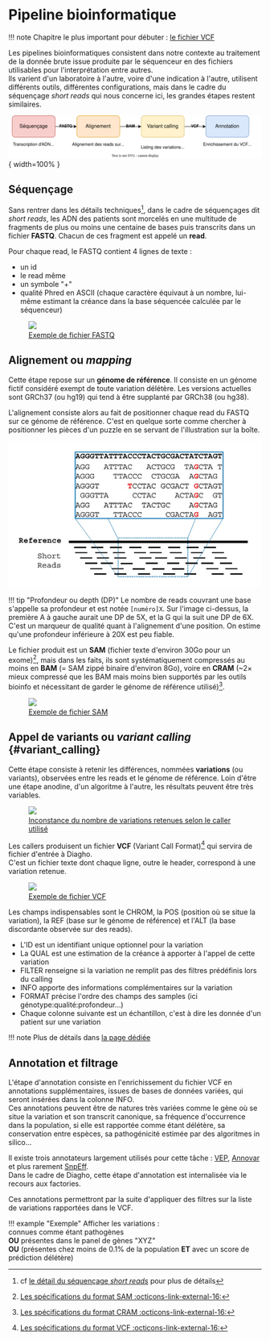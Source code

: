 # Pipeline bioinformatique

!!! note
    Chapitre le plus important pour débuter : [le fichier VCF](#variant_calling)

Les pipelines bioinformatiques consistent dans notre contexte au traitement de la donnée brute issue produite par le séquenceur en des fichiers utilisables pour l'interprétation entre autres.  
Ils varient d'un laboratoire à l'autre, voire d'une indication à l'autre, utilisent différents outils, différentes configurations, mais dans le cadre du séquençage *short reads* qui nous concerne ici, les grandes étapes restent similaires.


![Diagramme pipeline](./images/pipeline.svg){ width=100% }

## Séquençage
Sans rentrer dans les détails techniques[^1], dans le cadre de séquençages dit *short reads*, les ADN des patients sont morcelés en une multitude de fragments de plus ou moins une centaine de bases puis transcrits dans un fichier **FASTQ**. Chacun de ces fragment est appelé un **read**.

Pour chaque read, le FASTQ contient 4 lignes de texte :

- un id
- le read même
- un symbole "+"
- qualité Phred en ASCII (chaque caractère équivaut à un nombre, lui-même estimant la créance dans la base séquencée calculée par le séquenceur)

<a href="/ressources/newcomers/images/fastq.png">
    <figure>
        <img src="/ressources/newcomers/images/fastq.png">
        <figcaption>Exemple de fichier FASTQ</figcaption>
    </figure>
</a>

## Alignement ou *mapping*
Cette étape repose sur un **génome de référence**. Il consiste en un génome fictif considéré exempt de toute variation délétère. Les versions actuelles sont GRCh37 (ou hg19) qui tend à être supplanté par GRCh38 (ou hg38).

L'alignement consiste alors au fait de positionner chaque read du FASTQ sur ce génome de référence. C'est en quelque sorte comme chercher à positionner les pièces d'un puzzle en se servant de l'illustration sur la boîte.

[![Alignement](./images/mapping.jpg)](./images/mapping.jpg)

!!! tip "Profondeur ou depth (DP)"
    Le nombre de reads couvrant une base s'appelle sa profondeur et est notée `[numéro]X`. Sur l'image ci-dessus, la première A à gauche aurait une DP de 5X, et la G qui la suit une DP de 6X.  
    C'est un marqueur de qualité quant à l'alignement d'une position. On estime qu'une profondeur inférieure à 20X est peu fiable.

Le fichier produit est un **SAM** (fichier texte d'environ 30Go pour un exome)[^2], mais dans les faits, ils sont systématiquement compressés au moins en **BAM** (= SAM zippé binaire d'environ 8Go), voire en **CRAM** (~2× mieux compressé que les BAM mais moins bien supportés par les outils bioinfo et nécessitant de garder le génome de référence utilisé)[^3].

<a href="/ressources/newcomers/images/sam.jpg">
    <figure>
        <img src="/ressources/newcomers/images/sam.jpg">
        <figcaption>Exemple de fichier SAM</figcaption>
    </figure>
</a>

## Appel de variants ou *variant calling* {#variant_calling}
Cette étape consiste à retenir les différences, nommées **variations** (ou variants), observées entre les reads et le génome de référence. Loin d'être une étape anodine, d'un algoritme à l'autre, les résultats peuvent être très variables.

<a href="/ressources/newcomers/images/callingdiff.jpg">
    <figure>
        <img src="/ressources/newcomers/images/callingdiff.jpg" style="max-width: 400px">
        <figcaption>Inconstance du nombre de variations retenues selon le caller utilisé</figcaption>
    </figure>
</a>

Les callers produisent un fichier **VCF** (Variant Call Format)[^4] qui servira de fichier d'entrée à Diagho.  
C'est un fichier texte dont chaque ligne, outre le header, correspond à une variation retenue.

<a href="/ressources/newcomers/images/vcf.jpg">
    <figure>
        <img src="/ressources/newcomers/images/vcf.jpg">
        <figcaption>Exemple de fichier VCF</figcaption>
    </figure>
</a>

Les champs indispensables sont le CHROM, la POS (position où se situe la variation), la REF (base sur le génome de référence) et l'ALT (la base discordante observée sur des reads).  

- L'ID est un identifiant unique optionnel pour la variation
- La QUAL est une estimation de la créance à apporter à l'appel de cette variation
- FILTER renseigne si la variation ne remplit pas des filtres prédéfinis lors du calling
- INFO apporte des informations complémentaires sur la variation
- FORMAT précise l'ordre des champs des samples (ici génotype:qualité:profondeur…)
- Chaque colonne suivante est un échantillon, c'est à dire les donnée d'un patient sur une variation

!!! note
    Plus de détails dans [la page dédiée](/ressources/bioinformatics/vcf)

## Annotation et filtrage

L'étape d'annotation consiste en l'enrichissement du fichier VCF en annotations supplémentaires, issues de bases de données variées, qui seront insérées dans la colonne INFO.  
Ces annotations peuvent être de natures très variées comme le gène où se situe la variation et son transcrit canonique, sa fréquence d'occurrence dans la population, si elle est rapportée comme étant délétère, sa conservation entre espèces, sa pathogénicité estimée par des algoritmes in silico…  

Il existe trois annotateurs largement utilisés pour cette tâche : [VEP](https://www.ensembl.org/info/docs/tools/vep/index.html), [Annovar](https://annovar.openbioinformatics.org/en/latest/) et plus rarement [SnpEff](https://pcingola.github.io/SnpEff/).  
Dans le cadre de Diagho, cette étape d'annotation est internalisée via le recours aux factories.

Ces annotations permettront par la suite d'appliquer des filtres sur la liste de variations rapportées dans le VCF.

!!! example "Exemple"
    Afficher les variations :  
    connues comme étant pathogènes  
    **OU** présentes dans le panel de gènes "XYZ"  
    **OU** (présentes chez moins de 0.1% de la population **ET** avec un score de prédiction délétère)


[^1]: cf [le détail du séquençage *short reads*](./sequencing.md) pour plus de détails
[^2]: [Les spécifications du format SAM :octicons-link-external-16:](https://samtools.github.io/hts-specs/SAMv1.pdf)
[^3]: [Les spécifications du format CRAM :octicons-link-external-16:](https://samtools.github.io/hts-specs/CRAMv3.pdf)
[^4]: [Les spécifications du format VCF :octicons-link-external-16:](https://samtools.github.io/hts-specs/VCFv4.4.pdf)
[^5]: [Les spécifications du format BED :octicons-link-external-16:](https://samtools.github.io/hts-specs/BEDv1.pdf)
